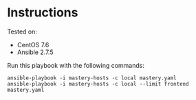 # Instructions

Tested on:
- CentOS 7.6
- Ansible 2.7.5

Run this playbook with the following commands:

    ansible-playbook -i mastery-hosts -c local mastery.yaml
    ansible-playbook -i mastery-hosts -c local --limit frontend mastery.yaml
